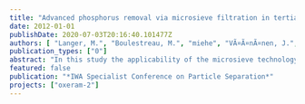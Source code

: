```yaml
---
title: "Advanced phosphorus removal via microsieve filtration in tertiary treatment: Performance and operation"
date: 2012-01-01
publishDate: 2020-07-03T20:16:40.101477Z
authors: [ "Langer, M.", "Boulestreau, M.", "miehe", "VÃ¤Ã¤nÃ¤nen, J.", "Bourdon, C.", "Lesjean, B." ]
publication_types: ["0"]
abstract: "In this study the applicability of the microsieve technology together with coagulation and flocculation for advanced phosphorus removal was investigated. A pilot unit including a microsieve with 10 µm mesh size is operated continuously with secondary effluent. By applying a pretreatment of 0.07-0.09 mmol/L coagulant and 1.5-2 mg/L cationic polymer total phosphorus values below 80 µg/L were achieved. Coagulation with polyalumium chloride (PACl) produced better effluent quality compared to FeCl3 as less suspended solids and less residual coagulant were found in the microsieve effluent. Also the transmittance of UV radiation through the water is improved by using PACl. The amount of backwash water was very low (< 3 %). Results after rebuilding the chemical pre-treatment showed that under optimized mixing conditions polymer doses << 1 mg/L are possible without losses in water quality and filtration performance. In total microsieving with chemical pretreatment is a viable option for high quality effluent polishing."
featured: false
publication: "*IWA Specialist Conference on Particle Separation*"
projects: ["oxeram-2"]
---
```


